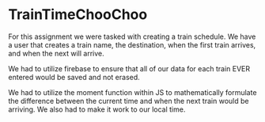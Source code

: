 # TrainTimeChooChoo

For this assignment we were tasked with creating a train schedule. We have a user that creates a train name, the destination, when the first train arrives, and when the next will arrive. 

We had to utilize firebase to ensure that all of our data for each train EVER entered would be saved and not erased. 

We had to utilize the moment function within JS to mathematically formulate the difference between the current time and when the next train would be arriving. We also had to make it work to our local time. 
